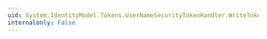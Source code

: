 ```yaml
---
uid: System.IdentityModel.Tokens.UserNameSecurityTokenHandler.WriteToken(System.Xml.XmlWriter,System.IdentityModel.Tokens.SecurityToken)
internalonly: False
---
```

